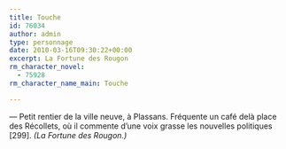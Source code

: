 ```yaml
---
title: Touche
id: 76034
author: admin
type: personnage
date: 2010-03-16T09:30:22+00:00
excerpt: La Fortune des Rougon
rm_character_novel:
  - 75928
rm_character_name_main: Touche

---
```

— Petit rentier de la ville neuve, à Plassans. Fréquente un café delà place des Récollets, où il commente d&rsquo;une voix grasse les nouvelles politiques [299]. _(La Fortune des Rougon.)_